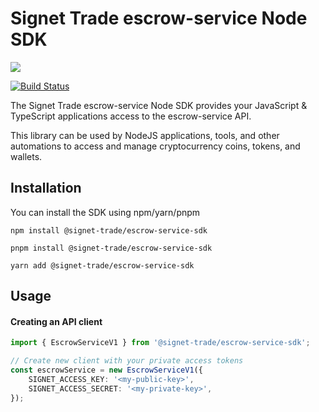 # Signet Trade escrow-service Node SDK

<!-- [![NPM version](https://img.shields.io/npm/v/@signet-trade/escrow-service-sdk.svg)](https://www.npmjs.com/package/@signet-trade/escrow-service-sdk) -->
<!-- [![NPM downloads](https://img.shields.io/npm/dm/@signet-trade/escrow-service-sdk.svg)](https://www.npmjs.com/package/@signet-trade/escrow-service-sdk) -->
[![](https://dcbadge.vercel.app/api/server/7zzX3xGs6h?style=flat)](https://discord.gg/7zzX3xGs6h)

[![Build Status](https://github.com/signet-trade/escrow-service-sdk-js/actions/workflows/.github/workflows/main.yaml/badge.svg)](https://github.com/signet-trade//escrow-service-sdk-js/actions)
<!-- [![Coverage Status](https://codecov.io/gh/placeholder/branch/master/graph/badge.svg)](https://codecov.io/gh/placeholder) -->
<!-- [![Known Vulnerabilities](https://snyk.io/test/github/placeholder/badge.svg)](https://snyk.io/test/github/placeholder) -->

The Signet Trade escrow-service Node SDK provides your JavaScript & TypeScript applications access to the escrow-service API.

This library can be used by NodeJS applications, tools, and other automations to access and manage cryptocurrency coins, tokens, and wallets.

## Installation
You can install the SDK using npm/yarn/pnpm
```
npm install @signet-trade/escrow-service-sdk
```
```
pnpm install @signet-trade/escrow-service-sdk
```
```
yarn add @signet-trade/escrow-service-sdk
```

## Usage
#### Creating an API client
```typescript
import { EscrowServiceV1 } from '@signet-trade/escrow-service-sdk';

// Create new client with your private access tokens
const escrowService = new EscrowServiceV1({
	SIGNET_ACCESS_KEY: '<my-public-key>',
	SIGNET_ACCESS_SECRET: '<my-private-key>',
});
```
